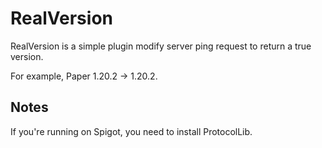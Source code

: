 # RealVersion

RealVersion is a simple plugin modify server ping request to return a true version.

For example, Paper 1.20.2 -> 1.20.2.

## Notes

If you're running on Spigot, you need to install ProtocolLib.